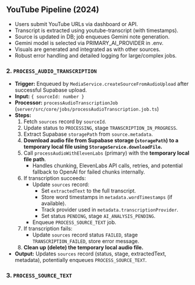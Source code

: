 ## YouTube Pipeline (2024)
- Users submit YouTube URLs via dashboard or API.
- Transcript is extracted using youtube-transcript (with timestamps).
- Source is updated in DB; job enqueues Gemini note generation.
- Gemini model is selected via PRIMARY_AI_PROVIDER in .env.
- Visuals are generated and integrated as with other sources.
- Robust error handling and detailed logging for large/complex jobs.

### 2. `PROCESS_AUDIO_TRANSCRIPTION`

*   **Trigger:** Enqueued by `MediaService.createSourceFromAudioUpload` after successful Supabase upload.
*   **Input:** `{ sourceId: number }`
*   **Processor:** `processAudioTranscriptionJob` (`server/src/core/jobs/processAudioTranscription.job.ts`)
*   **Steps:**
    1.  Fetch `sources` record by `sourceId`.
    2.  Update status to `PROCESSING`, stage `TRANSCRIPTION_IN_PROGRESS`.
    3.  Extract Supabase `storagePath` from `source.metadata`.
    4.  **Download audio file from Supabase storage (`storagePath`) to a temporary local file using `StorageService.downloadFile`.**
    5.  Call `processAudioWithElevenLabs` (primary) with the **temporary local file path**.
        *   Handles chunking, ElevenLabs API calls, retries, and potential fallback to OpenAI for failed chunks internally.
    6.  If transcription succeeds:
        *   Update `sources` record:
            *   Set `extractedText` to the full transcript.
            *   Store word timestamps in `metadata.wordTimestamps` (if available).
            *   Track provider used in `metadata.transcriptionProvider`.
            *   Set status `PENDING`, stage `AI_ANALYSIS_PENDING`.
        *   Enqueue `PROCESS_SOURCE_TEXT` job.
    7.  If transcription fails:
        *   Update `sources` record status `FAILED`, stage `TRANSCRIPTION_FAILED`, store error message.
    8.  **Clean up (delete) the temporary local audio file.**
*   **Output:** Updates `sources` record (status, stage, extractedText, metadata), potentially enqueues `PROCESS_SOURCE_TEXT`.

### 3. `PROCESS_SOURCE_TEXT` 